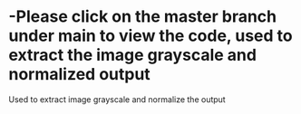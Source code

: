 # -Please click on the master branch under main to view the code, used to extract the image grayscale and normalized output
Used to extract image grayscale and normalize the output
